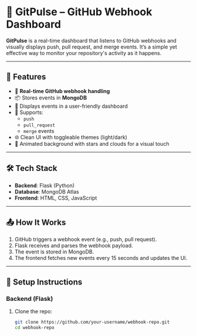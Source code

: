 # 🚀 GitPulse – GitHub Webhook Dashboard

**GitPulse** is a real-time dashboard that listens to GitHub webhooks and visually displays push, pull request, and merge events. It’s a simple yet effective way to monitor your repository's activity as it happens.

---

## 📌 Features

- 🔁 **Real-time GitHub webhook handling**
- 📦 Stores events in **MongoDB**
- 💬 Displays events in a user-friendly dashboard
- 🎯 Supports:
  - `push`
  - `pull_request`
  - `merge` events
- 🌐 Clean UI with toggleable themes (light/dark)
- 🌟 Animated background with stars and clouds for a visual touch

---

## 🛠 Tech Stack

- **Backend**: Flask (Python)  
- **Database**: MongoDB Atlas  
- **Frontend**: HTML, CSS, JavaScript  

---

## 📤 How It Works

1. GitHub triggers a webhook event (e.g., push, pull request).
2. Flask receives and parses the webhook payload.
3. The event is stored in MongoDB.
4. The frontend fetches new events every 15 seconds and updates the UI.

---

## 🔧 Setup Instructions

### Backend (Flask)

1. Clone the repo:
   ```bash
   git clone https://github.com/your-username/webhook-repo.git
   cd webhook-repo
